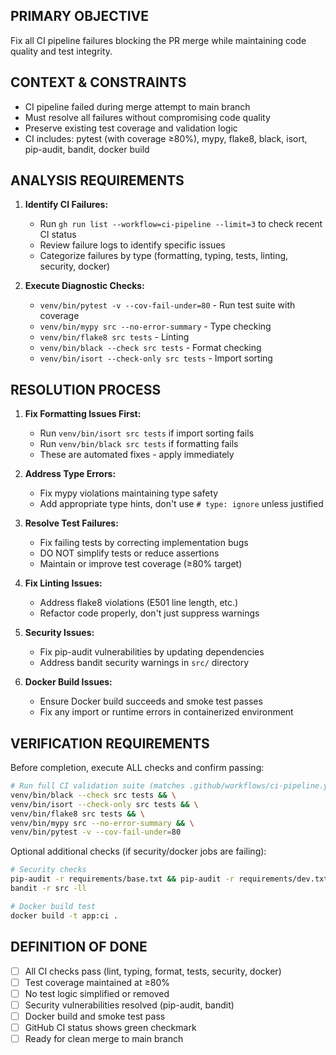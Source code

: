 ## PRIMARY OBJECTIVE
Fix all CI pipeline failures blocking the PR merge while maintaining code quality and test integrity.

## CONTEXT & CONSTRAINTS
- CI pipeline failed during merge attempt to main branch
- Must resolve all failures without compromising code quality
- Preserve existing test coverage and validation logic
- CI includes: pytest (with coverage ≥80%), mypy, flake8, black, isort, pip-audit, bandit, docker build

## ANALYSIS REQUIREMENTS
1. **Identify CI Failures:**
   - Run `gh run list --workflow=ci-pipeline --limit=3` to check recent CI status
   - Review failure logs to identify specific issues
   - Categorize failures by type (formatting, typing, tests, linting, security, docker)

2. **Execute Diagnostic Checks:**
   - `venv/bin/pytest -v --cov-fail-under=80` - Run test suite with coverage
   - `venv/bin/mypy src --no-error-summary` - Type checking
   - `venv/bin/flake8 src tests` - Linting
   - `venv/bin/black --check src tests` - Format checking
   - `venv/bin/isort --check-only src tests` - Import sorting

## RESOLUTION PROCESS
1. **Fix Formatting Issues First:**
   - Run `venv/bin/isort src tests` if import sorting fails
   - Run `venv/bin/black src tests` if formatting fails
   - These are automated fixes - apply immediately

2. **Address Type Errors:**
   - Fix mypy violations maintaining type safety
   - Add appropriate type hints, don't use `# type: ignore` unless justified

3. **Resolve Test Failures:**
   - Fix failing tests by correcting implementation bugs
   - DO NOT simplify tests or reduce assertions
   - Maintain or improve test coverage (≥80% target)

4. **Fix Linting Issues:**
   - Address flake8 violations (E501 line length, etc.)
   - Refactor code properly, don't just suppress warnings

5. **Security Issues:**
   - Fix pip-audit vulnerabilities by updating dependencies
   - Address bandit security warnings in `src/` directory

6. **Docker Build Issues:**
   - Ensure Docker build succeeds and smoke test passes
   - Fix any import or runtime errors in containerized environment

## VERIFICATION REQUIREMENTS
Before completion, execute ALL checks and confirm passing:
```bash
# Run full CI validation suite (matches .github/workflows/ci-pipeline.yml)
venv/bin/black --check src tests && \
venv/bin/isort --check-only src tests && \
venv/bin/flake8 src tests && \
venv/bin/mypy src --no-error-summary && \
venv/bin/pytest -v --cov-fail-under=80
```

Optional additional checks (if security/docker jobs are failing):
```bash
# Security checks
pip-audit -r requirements/base.txt && pip-audit -r requirements/dev.txt && pip-audit -r requirements/test.txt
bandit -r src -ll

# Docker build test
docker build -t app:ci .
```

## DEFINITION OF DONE
- [ ] All CI checks pass (lint, typing, format, tests, security, docker)
- [ ] Test coverage maintained at ≥80%
- [ ] No test logic simplified or removed
- [ ] Security vulnerabilities resolved (pip-audit, bandit)
- [ ] Docker build and smoke test pass
- [ ] GitHub CI status shows green checkmark
- [ ] Ready for clean merge to main branch